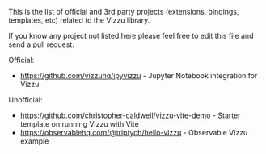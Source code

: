 This is the list of official and 3rd party projects (extensions, bindings, templates, etc)
related to the Vizzu library.

If you know any project not listed here please feel free to edit this file and
send a pull request.

Official:
* https://github.com/vizzuhq/ipyvizzu - Jupyter Notebook integration for Vizzu

Unofficial:
* https://github.com/christopher-caldwell/vizzu-vite-demo - Starter template on running Vizzu with Vite
* https://observablehq.com/@triptych/hello-vizzu - Observable Vizzu example
